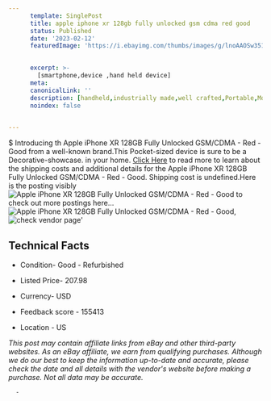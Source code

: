 ```yaml
---
      template: SinglePost
      title: apple iphone xr 128gb fully unlocked gsm cdma red good
      status: Published
      date: '2023-02-12'
      featuredImage: 'https://i.ebayimg.com/thumbs/images/g/lnoAAOSw351jZXSw/s-l225.jpg'
       

      excerpt: >-
        [smartphone,device ,hand held device]
      meta:
      canonicalLink: ''
      description: [handheld,industrially made,well crafted,Portable,Mobile,Compact,Convenient,Lightweight,Maneuverable,Man-portable,Miniature,Carriable,Hand-held,Light,Holdable,Transportable,Mobile device,Pocket-sized,On-the-go,Wireless,Cordless,Compact size,Convenient size, smartphone,device ,hand held device]
      noindex: false
      

---
```

$
      Introducing th Apple iPhone XR 128GB Fully Unlocked GSM/CDMA - Red - Good from a well-known brand.This Pocket-sized device  is sure to be a Decorative-showcase. in your home. [Click Here](https://www.ebay.com/itm/394319981667?hash=item5bcf4d6c63%3Ag%3AlnoAAOSw351jZXSw&mkevt=1&mkcid=1&mkrid=711-53200-19255-0&campid=%253CePNCampaignId%253E&customid=%253CreferenceId%253E&toolid=10049) to read more to learn about the shipping costs and additional details for the Apple iPhone XR 128GB Fully Unlocked GSM/CDMA - Red - Good. Shipping cost is undefined.Here is the posting visibly ![Apple iPhone XR 128GB Fully Unlocked GSM/CDMA - Red - Good](https://i.ebayimg.com/thumbs/images/g/lnoAAOSw351jZXSw/s-l225.jpg) to check out more postings here... ![Apple iPhone XR 128GB Fully Unlocked GSM/CDMA - Red - Good](https://i.ebayimg.com/images/g/lnoAAOSw351jZXSw/s-l1600.jpg), ![check vendor page](https://origin-galleryplus.ebayimg.com/ws/web/394319981667_2_0_1/225x225.jpg,https://origin-galleryplus.ebayimg.com/ws/web/394319981667_3_0_1/225x225.jpg)'

      

 ## Technical Facts 



     
      

 - Condition- Good - Refurbished 


      

 - Listed Price- 207.98 


      

 - Currency- USD 


      

 - Feedback score - 155413 


      

 - Location - US 


      
      

 *_This post may contain affiliate links from eBay and other third-party websites. As an eBay affiliate, we earn from qualifying purchases. Although we do our best to keep the information up-to-date and accurate, please check the date and all details with the vendor's website before making a purchase. Not all data may be accurate._*




      -
